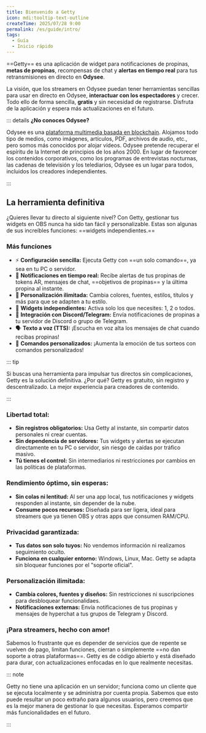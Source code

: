 ```yaml
---
title: Bienvenido a Getty
icon: mdi:tooltip-text-outline
createTime: 2025/07/28 9:00
permalink: /es/guide/intro/
tags:
  - Guía
  - Inicio rápido
---
```


==Getty== es una aplicación de widget para notificaciones de propinas, **metas de propinas**, recompensas de chat y **alertas en tiempo real** para tus retransmisiones en directo en **Odysee**.

La visión, que los streamers en Odysee puedan tener herramientas sencillas para usar en directo en Odysee, **interactuar con los espectadores** y crecer. Todo ello de forma sencilla, **gratis** y sin necesidad de registrarse. Disfruta de la aplicación y espera más actualizaciones en el futuro.

::: details **¿No conoces Odysee?**

Odysee es una [plataforma multimedia basada en blockchain](https://odysee.com/). Alojamos todo tipo de medios, como imágenes, artículos, PDF, archivos de audio, etc., pero somos más conocidos por alojar vídeos. Odysee pretende recuperar el espíritu de la Internet de principios de los años 2000. En lugar de favorecer los contenidos corporativos, como los programas de entrevistas nocturnas, las cadenas de televisión y los telediarios, Odysee es un lugar para todos, incluidos los creadores independientes.

:::

## La herramienta definitiva

¿Quieres llevar tu directo al siguiente nivel? Con Getty, gestionar tus widgets en OBS nunca ha sido tan fácil y personalizable. Estas son algunas de sus increíbles funciones: ==widgets independientes.==

### Más funciones

- ⚡ **Configuración sencilla:** Ejecuta Getty con ==un solo comando==, ya sea en tu PC o servidor.
- 🔔 **Notificaciones en tiempo real:** Recibe alertas de tus propinas de tokens AR, mensajes de chat, ==objetivos de propinas== y la última propina al instante.
- 🎨 **Personalización ilimitada:** Cambia colores, fuentes, estilos, títulos y más para que se adapten a tu estilo.
- 🔄 **Widgets independientes:** Activa solo los que necesites: 1, 2 o todos.
- 📢 **Integración con Discord/Telegram:** Envía notificaciones de propinas a tu servidor de Discord o grupo de Telegram.
- 🗣 **Texto a voz (TTS):** ¡Escucha en voz alta los mensajes de chat cuando recibas propinas!
- 🎉 **Comandos personalizados:** ¡Aumenta la emoción de tus sorteos con comandos personalizados!

::: tip

Si buscas una herramienta para impulsar tus directos sin complicaciones, Getty es la solución definitiva. ¿Por qué? Getty es gratuito, sin registro y descentralizado. La mejor experiencia para creadores de contenido.

:::

### Libertad total:

- **Sin registros obligatorios:** Usa Getty al instante, sin compartir datos personales ni crear cuentas.
- **Sin dependencia de servidores:** Tus widgets y alertas se ejecutan directamente en tu PC o servidor, sin riesgo de caídas por tráfico masivo.
- **Tú tienes el control:** Sin intermediarios ni restricciones por cambios en las políticas de plataformas.

### Rendimiento óptimo, sin esperas:

- **Sin colas ni lentitud:** Al ser una app local, tus notificaciones y widgets responden al instante, sin depender de la nube.
- **Consume pocos recursos:** Diseñada para ser ligera, ideal para streamers que ya tienen OBS y otras apps que consumen RAM/CPU.

### Privacidad garantizada:

- **Tus datos son solo tuyos:** No vendemos información ni realizamos seguimiento oculto.
- **Funciona en cualquier entorno:** Windows, Linux, Mac. Getty se adapta sin bloquear funciones por el "soporte oficial".

### Personalización ilimitada:

- **Cambia colores, fuentes y diseños:** Sin restricciones ni suscripciones para desbloquear funcionalidaes.
- **Notificaciones externas:** Envía notificaciones de tus propinas y mensajes de hyperchat a tus grupos de Telegram y Discord.

### ¡Para streamers, hecho con amor!

Sabemos lo frustrante que es depender de servicios que de repente se vuelven de pago, limitan funciones, cierran o simplemente ==no dan soporte a otras plataformas==. Getty es de código abierto y está diseñado para durar, con actualizaciones enfocadas en lo que realmente necesitas.

::: note

Getty no tiene una aplicación en un servidor; funciona como un cliente que se ejecuta localmente y se administra por cuenta propia. Sabemos que esto puede resultar un poco extraño para algunos usuarios, pero creemos que es la mejor manera de gestionar lo que necesitas. Esperamos compartir más funcionalidades en el futuro.

:::
